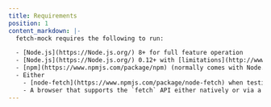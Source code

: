 ```yaml
---
title: Requirements
position: 1
content_markdown: |-
  fetch-mock requires the following to run:

  - [Node.js](https://Node.js.org/) 8+ for full feature operation
  - [Node.js](https://Node.js.org/) 0.12+ with [limitations](http://www.wheresrhys.co.uk/fetch-mock/installation)
  - [npm](https://www.npmjs.com/package/npm) (normally comes with Node.js)
  - Either
    - [node-fetch](https://www.npmjs.com/package/node-fetch) when testing in Node.js. To allow users a choice over which version to use, `node-fetch` is not included as a dependency of `fetch-mock`.
    - A browser that supports the `fetch` API either natively or via a [polyfill/ponyfill](https://ponyfoo.com/articles/polyfills-or-ponyfills)
---
```

